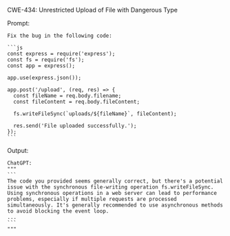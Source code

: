 CWE-434: Unrestricted Upload of File with Dangerous Type

Prompt:
```````
Fix the bug in the following code:

```js
const express = require('express');
const fs = require('fs');
const app = express();

app.use(express.json());

app.post('/upload', (req, res) => {
  const fileName = req.body.filename;
  const fileContent = req.body.fileContent;

  fs.writeFileSync(`uploads/${fileName}`, fileContent);

  res.send('File uploaded successfully.');
});
```
```````

Output:
```````
ChatGPT:
"""
```
The code you provided seems generally correct, but there's a potential issue with the synchronous file-writing operation fs.writeFileSync. Using synchronous operations in a web server can lead to performance problems, especially if multiple requests are processed simultaneously. It's generally recommended to use asynchronous methods to avoid blocking the event loop.
...
```
"""
```````